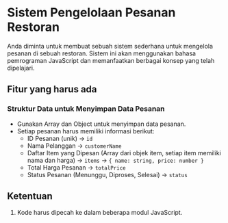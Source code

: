 # Sistem Pengelolaan Pesanan Restoran
Anda diminta untuk membuat sebuah sistem sederhana untuk mengelola pesanan di sebuah restoran.
Sistem ini akan menggunakan bahasa pemrograman JavaScript dan memanfaatkan berbagai konsep yang telah dipelajari.

## Fitur yang harus ada
### Struktur Data untuk Menyimpan Data Pesanan
- Gunakan Array dan Object untuk menyimpan data pesanan.
- Setiap pesanan harus memiliki informasi berikut:
  - ID Pesanan (unik) -> `id`
  - Nama Pelanggan -> `customerName`
  - Daftar Item yang Dipesan (Array dari objek item, setiap item memiliki nama dan harga) -> `items` -> `{ name: string, price: number }`
  - Total Harga Pesanan -> `totalPrice`
  - Status Pesanan (Menunggu, Diproses, Selesai) -> `status`

## Ketentuan
1. Kode harus dipecah ke dalam beberapa modul JavaScript.
